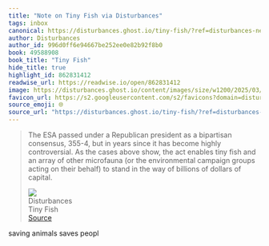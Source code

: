 ```yaml
---
title: "Note on Tiny Fish via Disturbances"
tags: inbox
canonical: https://disturbances.ghost.io/tiny-fish/?ref=disturbances-newsletter
author: Disturbances
author_id: 996d0ff6e94667be252ee0e82b92f8b0
book: 49588908
book_title: "Tiny Fish"
hide_title: true
highlight_id: 862831412
readwise_url: https://readwise.io/open/862831412
image: https://disturbances.ghost.io/content/images/size/w1200/2025/03/IMG_4272-1.jpg
favicon_url: https://s2.googleusercontent.com/s2/favicons?domain=disturbances.ghost.io
source_emoji: 🌐
source_url: "https://disturbances.ghost.io/tiny-fish/?ref=disturbances-newsletter#:~:text=The%20ESA%20passed,dollars%20of%20capital."
---
```


> The ESA passed under a Republican president as a bipartisan consensus, 355-4, but in years since it has become highly controversial. As the cases above show, the act enables tiny fish and an array of other microfauna (or the environmental campaign groups acting on their behalf) to stand in the way of billions of dollars of capital.
> <div class="quoteback-footer"><div class="quoteback-avatar"><img class="mini-favicon" src="https://s2.googleusercontent.com/s2/favicons?domain=disturbances.ghost.io"></div><div class="quoteback-metadata"><div class="metadata-inner"><span style="display:none">FROM:</span><div aria-label="Disturbances" class="quoteback-author"> Disturbances</div><div aria-label="Tiny Fish" class="quoteback-title"> Tiny Fish</div></div></div><div class="quoteback-backlink"><a target="_blank" aria-label="go to the full text of this quotation" rel="noopener" href="https://disturbances.ghost.io/tiny-fish/?ref=disturbances-newsletter#:~:text=The%20ESA%20passed,dollars%20of%20capital." class="quoteback-arrow"> Source</a></div></div>

saving animals saves peopl